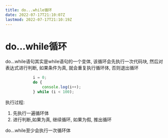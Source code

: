 ```yaml
---
title: do...while循环
date: 2022-07-17T21:10:07Z
lastmod: 2022-07-17T21:10:19Z
---
```


# do...while循环

do...while语句其实是while语句的一个变体, 该循环会先执行一次代码块, 然后对表达式进行判断, 如果条件为真, 就会重复执行循环体, 否则退出循环

```JavaScript
            i = 0;
            do {
                console.log(i++);
            } while (i < 100);
```

执行过程:

1. 先执行一遍循环体
2. 进行判断,如果为真, 继续循环, 如果为假, 推出循环

do...while至少会执行一次循环体
